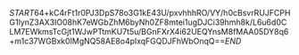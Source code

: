 $START$64+kC4rFt1r0PJ3DpS78o3G1kE43U/pxvhhhRO/VY/h0cBsvrRUJFCPHG1lynZ3AX3IO08hK7eWGbZhM6byNh0ZF8mtei1ugDJCi39hmh8k/L6u6d0CLM7EWkmsTcGjt1WJwPTtmKU7t5u/BGnFXrX4i62UEQYnsM8fMAA05DY8q6+m1c37WGBxk0IMgNQ58AE8o4plxqFGQDJFhWbOnqQ==$END$